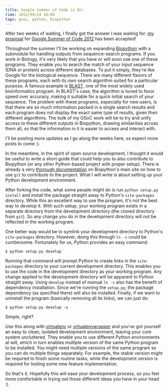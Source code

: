 ```yaml
---
title: Google Summer of Code is On!
time: 2012/04/24 10:00
tags: gsoc, python, biopython
---
```

 
After two weeks of waiting, I finally got the answer I was waiting for: [my
proposal](http://google-melange.appspot.com/gsoc/project/google/gsoc2012/warindrarto/13001)
for [Google Summer of Code 2012](http://google-melange.appspot.com/gsoc/homepage/google/gsoc2012)
has been accepted!

Throughout the summer I'll be working on expanding
[Biopython](http://biopython.org/) with a submodule for handling outputs from
sequence-search programs. If you work in Biology, it's very likely that you
have or will soon use one of these programs. They enable you to search the
match of your input sequence (DNA or protein) across different databases. To
put it simply, they're like Google for the biological sequence. There are
many different flavors of these programs, each with its own search algorithm 
suited for a particular purpose. A famous example is
[BLAST](http://blast.ncbi.nlm.nih.gov/Blast.cgi), one of the most widely used
bioinformatics program. In BLAST's case, the algorithm is tuned to favor
speed over accuracy, making it suitable for a quick initial search of your
sequence. The problem with these programs, especially for new users, is that
there are so much information packed in a single search results and each
program does not display the exact same type of results, given their different
algorithms. The bulk of my GSoC work will be to try and unify access to these
different outputs in Biopython, drawing similarities across them all, so that
the information in it is easier to access and interact with.

I'll be posting more updates as I go along the weeks here, so expect more
posts to come :).

In the meantime, in the spirit of open source development, I thought it would
be useful to write a short guide that could help you to also
contribute to Biopython (or any other Python-based project with proper setup).
There is already a very 
[thorough documentation](http://biopython.org/wiki/GitUsage) on Biopython's
main site on how to use `git` to contribute to the project. What I will write
is about setting up your Python development environment.

After forking the code, what some people might do is run `python setup.py install`
and install the package straight away to Python's `site-packages` directory.
While this an excellent way to use the program, it's not the best way to develop it.
With such setup, your working program exists in a separate directory from the
development directory (the cloned directory from `git`). So any change you do
in the development directory will not be reflected in the working program.

One better way would be to symlink your development directory to Python's
`site-packages` directory. However, doing this through `ln -s` could be
cumbersome. Fortunately for us, Python provides an easy command:

    $ python setup.py develop

Running that command will prompt Python to create links in the
`site-packages` directory to your current development directory. This enables
you to use the code in the development directory as your working program. Any
change applied to the development directory will be apparent to Python
straight away. Using `develop` instead of manual `ln -s` also has the benefit
of dependency installation. Since we're running the `setup.py`, the package
dependency (as specified there) will also be installed. Finally, if we want
to uninstall the program (basically removing all its links), we can just
do:

    $ python setup.py develop -u
 
Simple, right?

Use this along with [virtualenv](http://www.virtualenv.org/en/latest/index.html)
or [virtualenvwrapper](http://pypi.python.org/pypi/virtualenvwrapper) and
you've got yourself an easy to clean, isolated development environment,
leaving your core system uncluttered. They enable you to use different Python
environments at will, which in turn enables multiple version of the same Python
program to be installed. You might need multiple versions of the same program so
you can do multiple things separately. For example, the stable version might be
required to finish some routine tasks, while the development version is required
for testing some new feature implementation.

So that's it. Hopefully this will ease your development process, so you feel
more comfortable in trying out those different ideas you have in your head :).
